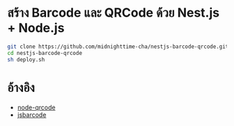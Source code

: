 # สร้าง Barcode และ QRCode ด้วย Nest.js + Node.js
```bash
git clone https://github.com/midnighttime-cha/nestjs-barcode-qrcode.git
cd nestjs-barcode-qrcode
sh deploy.sh
```

# อ้างอิง
- [node-qrcode](https://www.npmjs.com/package/qrcode)
- [jsbarcode](https://www.npmjs.com/package/jsbarcode)
